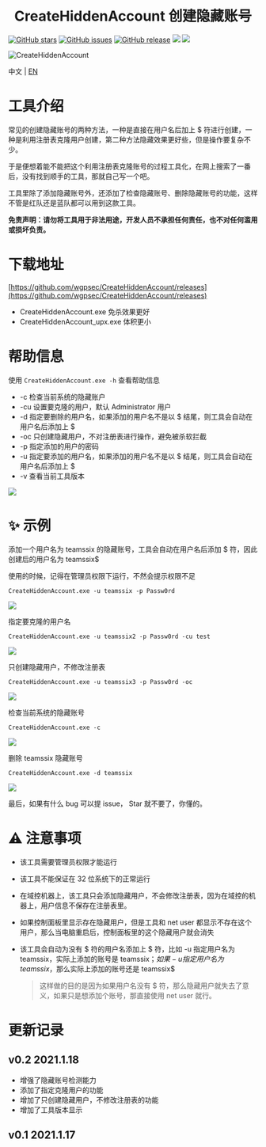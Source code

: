 <h1 align="center">CreateHiddenAccount 创建隐藏账号</h1>

[![GitHub stars](https://img.shields.io/github/stars/wgpsec/CreateHiddenAccount)](https://github.com/wgpsec/CreateHiddenAccount) [![GitHub issues](https://img.shields.io/github/issues/wgpsec/CreateHiddenAccount)](https://github.com/wgpsec/CreateHiddenAccount/issues) [![GitHub release](https://img.shields.io/github/release/wgpsec/CreateHiddenAccount)](https://github.com/wgpsec/CreateHiddenAccount/releases)  [![](https://img.shields.io/badge/author-TeamsSix-blueviolet)](https://github.com/teamssix) [![](https://img.shields.io/badge/WgpSec-%E7%8B%BC%E7%BB%84%E5%AE%89%E5%85%A8%E5%9B%A2%E9%98%9F-blue)](https://github.com/wgpsec)

![CreateHiddenAccount](https://socialify.git.ci/wgpsec/CreateHiddenAccount/image?description=1&font=Inter&forks=1&issues=1&language=1&logo=https%3A%2F%2Favatars.githubusercontent.com%2Fu%2F49087564&owner=1&pattern=Circuit%20Board&pulls=1&stargazers=1&theme=Dark)

中文 | [EN](https://github.com/wgpsec/CreateHiddenAccount/)

# 工具介绍

常见的创建隐藏账号的两种方法，一种是直接在用户名后加上 $ 符进行创建，一种是利用注册表克隆用户创建，第二种方法隐藏效果更好些，但是操作要复杂不少。

于是便想着能不能把这个利用注册表克隆账号的过程工具化，在网上搜索了一番后，没有找到顺手的工具，那就自己写一个吧。

工具里除了添加隐藏账号外，还添加了检查隐藏账号、删除隐藏账号的功能，这样不管是红队还是蓝队都可以用到这款工具。

**免责声明：请勿将工具用于非法用途，开发人员不承担任何责任，也不对任何滥用或损坏负责。**

# 下载地址

[https://github.com/wgpsec/CreateHiddenAccount/releases](https://github.com/wgpsec/CreateHiddenAccount/releases)

* CreateHiddenAccount.exe 免杀效果更好
* CreateHiddenAccount_upx.exe 体积更小

# 帮助信息

使用 `CreateHiddenAccount.exe -h` 查看帮助信息

* -c 检查当前系统的隐藏账户
* -cu 设置要克隆的用户，默认 Administrator 用户
* -d 指定要删除的用户名，如果添加的用户名不是以 $ 结尾，则工具会自动在用户名后添加上 $
* -oc 只创建隐藏用户，不对注册表进行操作，避免被杀软拦截
* -p 指定添加的用户的密码
* -u 指定要添加的用户名，如果添加的用户名不是以 $ 结尾，则工具会自动在用户名后添加上 $
* -v 查看当前工具版本

![](./images/1.png)

# :sparkles: 示例

添加一个用户名为 teamssix 的隐藏账号，工具会自动在用户名后添加 $ 符，因此创建后的用户名为 teamssix$

使用的时候，记得在管理员权限下运行，不然会提示权限不足

```
CreateHiddenAccount.exe -u teamssix -p Passw0rd
```

![](./images/2.png)

指定要克隆的用户名

```
CreateHiddenAccount.exe -u teamssix2 -p Passw0rd -cu test
```

![](./images/3.png)

只创建隐藏用户，不修改注册表

```
CreateHiddenAccount.exe -u teamssix3 -p Passw0rd -oc
```

![](./images/4.png)

检查当前系统的隐藏账号

```
CreateHiddenAccount.exe -c
```

![](./images/5.png)

删除 teamssix 隐藏账号

```
CreateHiddenAccount.exe -d teamssix
```

![](./images/6.png)

最后，如果有什么 bug 可以提 issue， Star 就不要了，你懂的。

# ⚠️ 注意事项

* 该工具需要管理员权限才能运行

* 该工具不能保证在 32 位系统下的正常运行

* 在域控机器上，该工具只会添加隐藏用户，不会修改注册表，因为在域控的机器上，用户信息不保存在注册表里。

* 如果控制面板里显示存在隐藏用户，但是工具和 net user 都显示不存在这个用户，那么当电脑重启后，控制面板里的这个隐藏用户就会消失

* 该工具会自动为没有 $ 符的用户名添加上 $ 符，比如 -u 指定用户名为 teamssix，实际上添加的账号是 teamssix$；如果 -u 指定用户名为 teamssix$，那么实际上添加的账号还是 teamssix$

  >  这样做的目的是因为如果用户名没有 $ 符，那么隐藏用户就失去了意义，如果只是想添加个账号，那直接使用 net user 就行。

# 更新记录

## v0.2 2021.1.18

* 增强了隐藏账号检测能力
* 添加了指定克隆用户的功能
* 增加了只创建隐藏用户，不修改注册表的功能
* 增加了工具版本显示

## v0.1 2021.1.17